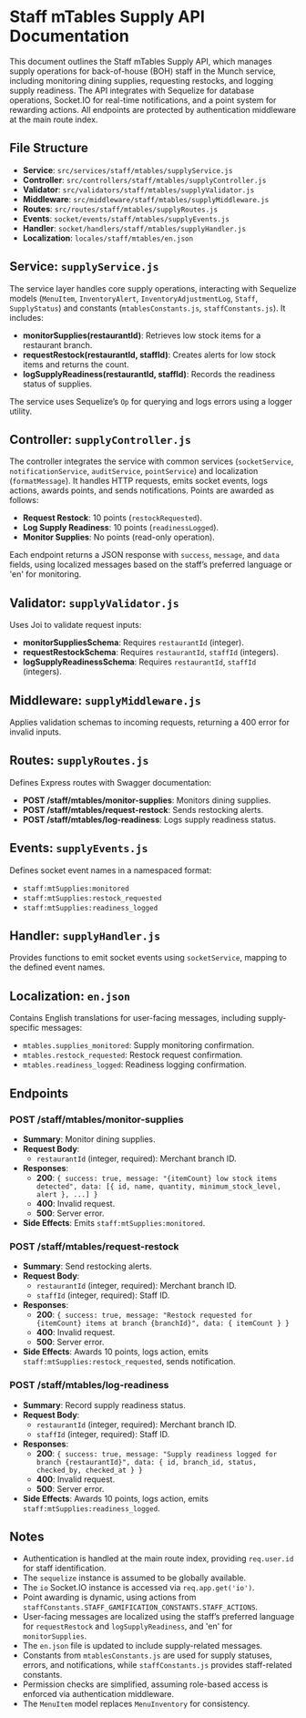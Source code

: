 # Staff mTables Supply API Documentation

This document outlines the Staff mTables Supply API, which manages supply operations for back-of-house (BOH) staff in the Munch service, including monitoring dining supplies, requesting restocks, and logging supply readiness. The API integrates with Sequelize for database operations, Socket.IO for real-time notifications, and a point system for rewarding actions. All endpoints are protected by authentication middleware at the main route index.

## File Structure

- **Service**: `src/services/staff/mtables/supplyService.js`
- **Controller**: `src/controllers/staff/mtables/supplyController.js`
- **Validator**: `src/validators/staff/mtables/supplyValidator.js`
- **Middleware**: `src/middleware/staff/mtables/supplyMiddleware.js`
- **Routes**: `src/routes/staff/mtables/supplyRoutes.js`
- **Events**: `socket/events/staff/mtables/supplyEvents.js`
- **Handler**: `socket/handlers/staff/mtables/supplyHandler.js`
- **Localization**: `locales/staff/mtables/en.json`

## Service: `supplyService.js`

The service layer handles core supply operations, interacting with Sequelize models (`MenuItem`, `InventoryAlert`, `InventoryAdjustmentLog`, `Staff`, `SupplyStatus`) and constants (`mtablesConstants.js`, `staffConstants.js`). It includes:

- **monitorSupplies(restaurantId)**: Retrieves low stock items for a restaurant branch.
- **requestRestock(restaurantId, staffId)**: Creates alerts for low stock items and returns the count.
- **logSupplyReadiness(restaurantId, staffId)**: Records the readiness status of supplies.

The service uses Sequelize’s `Op` for querying and logs errors using a logger utility.

## Controller: `supplyController.js`

The controller integrates the service with common services (`socketService`, `notificationService`, `auditService`, `pointService`) and localization (`formatMessage`). It handles HTTP requests, emits socket events, logs actions, awards points, and sends notifications. Points are awarded as follows:

- **Request Restock**: 10 points (`restockRequested`).
- **Log Supply Readiness**: 10 points (`readinessLogged`).
- **Monitor Supplies**: No points (read-only operation).

Each endpoint returns a JSON response with `success`, `message`, and `data` fields, using localized messages based on the staff’s preferred language or 'en' for monitoring.

## Validator: `supplyValidator.js`

Uses Joi to validate request inputs:

- **monitorSuppliesSchema**: Requires `restaurantId` (integer).
- **requestRestockSchema**: Requires `restaurantId`, `staffId` (integers).
- **logSupplyReadinessSchema**: Requires `restaurantId`, `staffId` (integers).

## Middleware: `supplyMiddleware.js`

Applies validation schemas to incoming requests, returning a 400 error for invalid inputs.

## Routes: `supplyRoutes.js`

Defines Express routes with Swagger documentation:

- **POST /staff/mtables/monitor-supplies**: Monitors dining supplies.
- **POST /staff/mtables/request-restock**: Sends restocking alerts.
- **POST /staff/mtables/log-readiness**: Logs supply readiness status.

## Events: `supplyEvents.js`

Defines socket event names in a namespaced format:

- `staff:mtSupplies:monitored`
- `staff:mtSupplies:restock_requested`
- `staff:mtSupplies:readiness_logged`

## Handler: `supplyHandler.js`

Provides functions to emit socket events using `socketService`, mapping to the defined event names.

## Localization: `en.json`

Contains English translations for user-facing messages, including supply-specific messages:

- `mtables.supplies_monitored`: Supply monitoring confirmation.
- `mtables.restock_requested`: Restock request confirmation.
- `mtables.readiness_logged`: Readiness logging confirmation.

## Endpoints

### POST /staff/mtables/monitor-supplies
- **Summary**: Monitor dining supplies.
- **Request Body**:
  - `restaurantId` (integer, required): Merchant branch ID.
- **Responses**:
  - **200**: `{ success: true, message: "{itemCount} low stock items detected", data: [{ id, name, quantity, minimum_stock_level, alert }, ...] }`
  - **400**: Invalid request.
  - **500**: Server error.
- **Side Effects**: Emits `staff:mtSupplies:monitored`.

### POST /staff/mtables/request-restock
- **Summary**: Send restocking alerts.
- **Request Body**:
  - `restaurantId` (integer, required): Merchant branch ID.
  - `staffId` (integer, required): Staff ID.
- **Responses**:
  - **200**: `{ success: true, message: "Restock requested for {itemCount} items at branch {branchId}", data: { itemCount } }`
  - **400**: Invalid request.
  - **500**: Server error.
- **Side Effects**: Awards 10 points, logs action, emits `staff:mtSupplies:restock_requested`, sends notification.

### POST /staff/mtables/log-readiness
- **Summary**: Record supply readiness status.
- **Request Body**:
  - `restaurantId` (integer, required): Merchant branch ID.
  - `staffId` (integer, required): Staff ID.
- **Responses**:
  - **200**: `{ success: true, message: "Supply readiness logged for branch {restaurantId}", data: { id, branch_id, status, checked_by, checked_at } }`
  - **400**: Invalid request.
  - **500**: Server error.
- **Side Effects**: Awards 10 points, logs action, emits `staff:mtSupplies:readiness_logged`.

## Notes

- Authentication is handled at the main route index, providing `req.user.id` for staff identification.
- The `sequelize` instance is assumed to be globally available.
- The `io` Socket.IO instance is accessed via `req.app.get('io')`.
- Point awarding is dynamic, using actions from `staffConstants.STAFF_GAMIFICATION_CONSTANTS.STAFF_ACTIONS`.
- User-facing messages are localized using the staff’s preferred language for `requestRestock` and `logSupplyReadiness`, and 'en' for `monitorSupplies`.
- The `en.json` file is updated to include supply-related messages.
- Constants from `mtablesConstants.js` are used for supply statuses, errors, and notifications, while `staffConstants.js` provides staff-related constants.
- Permission checks are simplified, assuming role-based access is enforced via authentication middleware.
- The `MenuItem` model replaces `MenuInventory` for consistency.